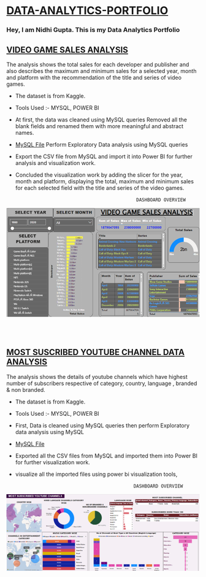 # [DATA-ANALYTICS-PORTFOLIO](https://github.com/nidhigupta13/DATA-ANALYTICS-PORTFOLIO)                                    

### Hey, I am Nidhi Gupta. This is my Data Analytics Portfolio 

## [VIDEO GAME SALES ANALYSIS](https://github.com/nidhigupta13/DATA-ANALYTICS-PORTFOLIO/tree/main/Video%20Games%20Sales%20Data%20Analysis)
 The analysis shows the total sales for each developer and publisher and 
  also describes the maximum and minimum sales for a selected year, month and platform with   the recommendation of the title and series of video games. 
      
   * The dataset is from Kaggle.
   * Tools Used :- MYSQL, POWER BI
   * At first, the data was cleaned using MySQL queries
        Removed all the blank fields and renamed them with more meaningful and abstract names.
   * [MySQL File](https://github.com/nidhigupta13/DATA-ANALYTICS-PORTFOLIO/blob/main/Video%20Games%20Sales%20Data%20Analysis/Clean%20data%20(bets%20selling%20video%20games).sql) Perform Exploratory Data analysis using MySQL queries 
   * Export the CSV file from MySQL and import it into Power BI for further analysis and visualization work.
   * Concluded the visualization work by adding the slicer for the year, month and platform, 
         displaying the total, maximum and minimum sales for each selected field with the title and series of the video games.
         
                                                     DASHBOARD OVERVIEW
![](https://github.com/nidhigupta13/DATA-ANALYTICS-PORTFOLIO/blob/main/Video%20Games%20Sales%20Data%20Analysis/Video_game_sales_Dashboard.png)
      
    
<br><br>

## [MOST SUSCRIBED YOUTUBE CHANNEL DATA ANALYSIS](https://github.com/nidhigupta13/DATA-ANALYTICS-PORTFOLIO/tree/main/Most%20Subscribed%20YouTube%20Channel)
 The analysis shows the details of youtube channels which have highest number of subscribers respective of category, country, language , branded & non branded.
 
   * The dataset is from Kaggle.
   * Tools Used :- MYSQL, POWER BI
   * First, Data is cleaned using MySQL queries then perform Exploratory data analysis using MySQL
   * [MySQL File](https://github.com/nidhigupta13/DATA-ANALYTICS-PORTFOLIO/blob/main/Most%20Subscribed%20YouTube%20Channel/Most%20Subscribed%20Youtube%20Channels.sql) 
   * Exported all the CSV files from MySQL and imported them into Power BI for further visualization work.
   * visualize all the imported files using power bi visualization tools,    
                                                   
                                                    DASHBOARD OVERVIEW
![](https://github.com/nidhigupta13/DATA-ANALYTICS-PORTFOLIO/blob/main/Most%20Subscribed%20YouTube%20Channel/Dashboard.png)
      
